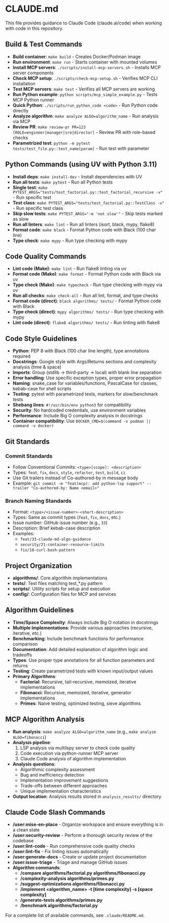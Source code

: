 # CLAUDE.md

This file provides guidance to Claude Code (claude.ai/code) when working with code in this repository.

## Build & Test Commands
- **Build container**: `make build` - Creates Docker/Podman image
- **Run environment**: `make run` - Starts container with mounted volumes
- **Install MCP servers**: `./scripts/install-mcp-servers.sh` - Installs MCP server components 
- **Check MCP setup**: `./scripts/check-mcp-setup.sh` - Verifies MCP CLI installation
- **Test MCP servers**: `make test` - Verifies all MCP servers are working
- **Run Python example**: `python scripts/mcp_simple_example.py` - Tests MCP Python runner
- **Quick Python**: `./scripts/run_python_code <code>` - Run Python code directly
- **Analyze algorithm**: `make analyze ALGO=algorithm_name` - Run analysis via MCP
- **Review PR**: `make review-pr PR=123 [ROLE=engineer|manager|sre|director]` - Review PR with role-based checks
- **Parametrized test**: `python -m pytest tests/test_file.py::test_name[param]` - Run test with parameter

## Python Commands (using UV with Python 3.11)
- **Install deps**: `make install-dev` - Install dependencies with UV
- **Run all tests**: `make pytest` - Run all Python tests
- **Single test**: `make PYTEST_ARGS="tests/test_factorial.py::test_factorial_recursive -v"` - Run specific test
- **Test class**: `make PYTEST_ARGS="tests/test_factorial.py::TestClass -v"` - Run specific test class
- **Skip slow tests**: `make PYTEST_ARGS="-m 'not slow'"` - Skip tests marked as slow
- **Run all linters**: `make lint` - Run all linters (isort, black, mypy, flake8)
- **Format code**: `make black` - Format Python code with Black (100 char line)
- **Type check**: `make mypy` - Run type checking with mypy

## Code Quality Commands
- **Lint code (Make)**: `make lint` - Run flake8 linting via uv
- **Format code (Make)**: `make format` - Format Python code with Black via uv
- **Type check (Make)**: `make typecheck` - Run type checking with mypy via uv
- **Run all checks**: `make check-all` - Run all lint, format, and type checks
- **Format code (direct)**: `black algorithms/ tests/` - Format Python code with Black
- **Type check (direct)**: `mypy algorithms/ tests/` - Run type checking with mypy
- **Lint code (direct)**: `flake8 algorithms/ tests/` - Run linting with flake8

## Code Style Guidelines
- **Python**: PEP 8 with Black (100 char line length), type annotations required
- **Docstrings**: Google style with Args/Returns sections and complexity analysis (time & space)
- **Imports**: Group (stdlib → third-party → local) with blank line separation
- **Error handling**: Use specific exception types, proper error propagation
- **Naming**: snake_case for variables/functions, PascalCase for classes, kebab-case for shell scripts
- **Testing**: pytest with parametrized tests, markers for slow/benchmark tests
- **Shebang lines**: `#!/usr/bin/env python3` for compatibility
- **Security**: No hardcoded credentials, use environment variables
- **Performance**: Include Big O complexity analysis in docstrings
- **Container compatibility**: Use `DOCKER_CMD=$(command -v podman || command -v docker)`

## Git Standards

### Commit Standards
- Follow Conventional Commits: `<type>[scope]: <description>`
- Types: `feat`, `fix`, `docs`, `style`, `refactor`, `test`, `build`, `ci`
- Use Git trailers instead of Co-authored-by in message body
- Example: `git commit -m "feat(mcp): add python-lsp support" --trailer "Co-authored-by: Name <email>"`

### Branch Naming Standards
- Format: `<type>/<issue-number>-<short-description>`
- Types: Same as commit types (`feat`, `fix`, `docs`, etc.)
- Issue number: GitHub issue number (e.g., `33`)
- Description: Brief kebab-case description
- Examples:
  - `feat/33-claude-md-algo-guidance`
  - `security/21-container-resource-limits`
  - `fix/18-curl-bash-pattern`

## Project Organization
- **algorithms/**: Core algorithm implementations
- **tests/**: Test files matching test_*.py pattern
- **scripts/**: Utility scripts for setup and execution
- **config/**: Configuration files for MCP and services

## Algorithm Guidelines
- **Time/Space Complexity**: Always include Big O notation in docstrings
- **Multiple Implementations**: Provide various approaches (recursive, iterative, etc.)
- **Benchmarking**: Include benchmark functions for performance comparison
- **Documentation**: Add detailed explanation of algorithm logic and tradeoffs
- **Types**: Use proper type annotations for all function parameters and returns
- **Testing**: Create parametrized tests with known input/output values
- **Primary Algorithms**:
  - **Factorial**: Recursive, tail-recursive, memoized, iterative implementations
  - **Fibonacci**: Recursive, memoized, iterative, generator implementations
  - **Primes**: Naive testing, optimized testing, sieve algorithms

## MCP Algorithm Analysis
- **Run analysis**: `make analyze ALGO=algorithm_name` (e.g., `make analyze ALGO=fibonacci`)
- **Analysis pipeline**:
  1. LSP analysis via multilspy server to check code quality
  2. Code execution via python-runner MCP server
  3. Claude Code analysis of algorithm implementation
- **Analysis questions**:
  - Algorithmic complexity assessment
  - Bug and inefficiency detection
  - Implementation improvement suggestions
  - Trade-offs between different approaches
  - Unique implementation characteristics
- **Output location**: Analysis results stored in `analysis_results/` directory

## Claude Code Slash Commands
- **/user:mise-en-place** - Organize workspace and ensure everything is in a clean state
- **/user:security-review** - Perform a thorough security review of the codebase
- **/user:lint-code** - Run comprehensive code quality checks
- **/user:lint-fix** - Fix linting issues automatically
- **/user:generate-docs** - Create or update project documentation
- **/user:issue-triage** - Triage and manage GitHub issues
- **Algorithm commands**:
  - **/compare algorithms/factorial.py algorithms/fibonacci.py**
  - **/complexity-analysis algorithms/primes.py**
  - **/suggest-optimizations algorithms/fibonacci.py**
  - **/implement <algorithm_name> -t [time complexity] -s [space complexity]**
  - **/generate-tests algorithms/primes.py**
  - **/benchmark algorithms/factorial.py**

For a complete list of available commands, see `.claude/README.md`.
